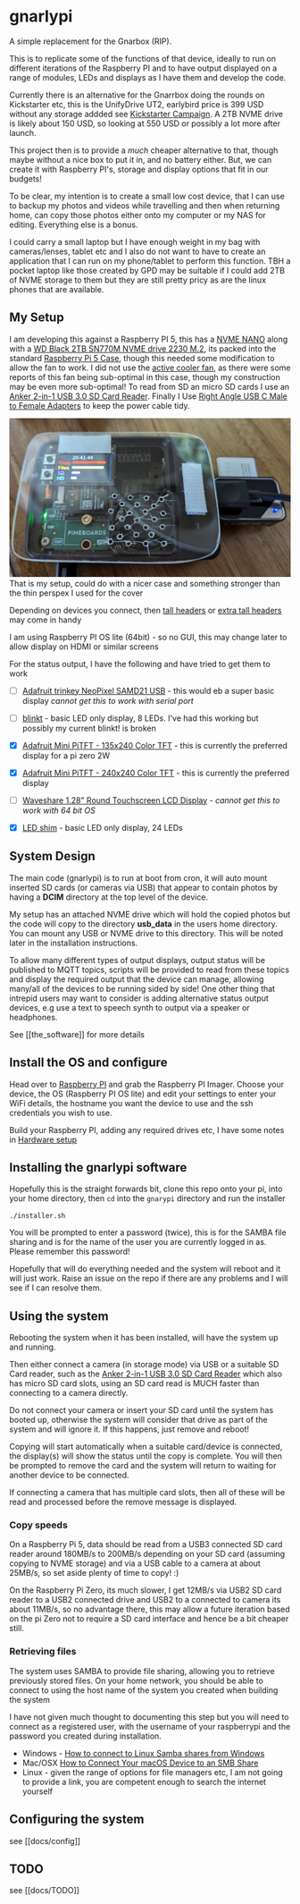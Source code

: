 # gnarlypi

A simple replacement for the Gnarbox (RIP). 

This is to replicate some of the functions of that device, ideally to run on different iterations of the Raspberry PI and to have output displayed on a range of modules, LEDs and displays as I have them and develop the code.

Currently there is an alternative for the Gnarrbox doing the rounds on Kickstarter etc, this is the UnifyDrive UT2, earlybird price is 399 USD without any storage addded see [Kickstarter Campaign](https://www.kickstarter.com/projects/1945743381/ut2-redefining-portable-storage-solutions). A 2TB NVME drive is likely about 150 USD, so looking at 550 USD or possibly a lot more after launch.

This project then is to provide a _much_ cheaper alternative to that, though maybe without a nice box to put it in, and no battery either. But, we can create it with Raspberry PI's, storage and display options that fit in our budgets!

To be clear, my intention is to create a small low cost device, that I can use to backup my photos and videos while travelling and then when returning home, can copy those photos either onto my computer or my NAS for editing. Everything else is a bonus. 

I could carry a small laptop but I have enough weight in my bag with cameras/lenses, tablet etc and I also do not want to have to create an application that I can run on my phone/tablet to perform this function. TBH a pocket laptop like those created by GPD may be suitable if I could add 2TB of NVME storage to them but they are still pretty pricy as are the linux phones that are available.

## My Setup

I am developing this against a Raspberry PI 5, this has a [NVME NANO](https://thepihut.com/products/hatdrive-nano-for-raspberry-pi-5) along with a [WD Black 2TB SN770M   NVME drive 2230 M.2](https://www.amazon.co.uk/dp/B0CN17F7XC), its packed into the standard [Raspberry Pi 5 Case](https://thepihut.com/products/raspberry-pi-5-case), though this needed some modification to allow the fan to work. I did not use the [active cooler fan](https://thepihut.com/products/active-cooler-for-raspberry-pi-5), as there were some reports of this fan being sub-optimal in this case, though my construction may be even more sub-optimal! To read from SD an micro SD cards I use an [Anker 2-in-1 USB 3.0 SD Card Reader](https://www.amazon.co.uk/gp/product/B00LFIXC8I). 
Finally I Use [Right Angle USB C Male to Female Adapters](https://www.amazon.co.uk/dp/B0BLMSDYWD) to keep the power cable tidy.

![My PI 5 in the official case, mini_pitft display, pineboards NVME nano with 2TB WD NVME, with USB SD card reader and a camera cable connected](docs/mypi.jpg)
That is my setup, could do with a nicer case and something stronger than the thin perspex I used for the cover

Depending on devices you connect, then [tall headers](https://thepihut.com/products/40-pin-extra-tall-header-push-fit-version-no-shroud) or [extra tall headers](https://thepihut.com/products/stacking-header-for-pi-a-b-pi-2-pi-3-2x20-extra-tall-header) may come in handy

I am using Raspberry PI OS lite (64bit) - so no GUI, this may change later to allow display on HDMI or similar screens

For the status output, I have the following and have tried to get them to work

- [ ] [Adafruit trinkey NeoPixel SAMD21 USB](https://thepihut.com/products/adafruit-neo-trinkey-samd21-usb-key-with-4-neopixels) - this would eb a super basic display _cannot get this to work with serial port_
- [ ] [blinkt](https://thepihut.com/products/blinkt) - basic LED only display, 8 LEDs. I've had this working but possibly my current blinkt! is broken
- [x] [Adafruit Mini PiTFT - 135x240 Color TFT](https://thepihut.com/products/adafruit-mini-pitft-135x240-color-tft-add-on-for-raspberry-pi-ada4393) - this is currently the preferred display for a pi zero 2W
- [x] [Adafruit Mini PiTFT - 240x240 Color TFT](https://thepihut.com/products/adafruit-mini-pitft-1-3-240x240-tft-add-on-for-raspberry-pi) - this is currently the preferred display

- [ ] [Waveshare 1.28" Round Touchscreen LCD Display](https://thepihut.com/products/1-28-round-touchscreen-lcd-display-module) - _cannot get this to work with 64 bit OS_

- [x] [LED shim](https://thepihut.com/products/led-shim) - basic LED only display, 24 LEDs


## System Design

The main code (gnarlypi) is to run at boot from cron, it will auto mount inserted SD cards (or cameras via USB) that appear to contain photos by having a **DCIM** directory at the top level of the device. 

My setup has an attached NVME drive which will hold the copied photos but the code will copy to the directory **usb_data** in the users home directory. You can mount any USB or NVME drive to this directory. This will be noted later in the installation instructions.

To allow many different types of output displays, output status will be published to MQTT topics, scripts will be provided to read from these topics and display the required output that the device can manage, allowing many/all of the devices to be running sided by side!
One other thing that intrepid users may want to consider is adding alternative status output devices, e.g use a text to speech synth to output via a speaker or headphones.

See [[the_software]] for more details

## Install the OS and configure

Head over to [Raspberry PI](https://www.raspberrypi.com/software/) and grab the Raspberry PI Imager. Choose your device, the OS (Raspberry PI OS lite) and edit your settings to enter your WiFi details, the hostname you want the device to use and the ssh credentials you wish to use.

Build your Raspberry PI, adding any required drives etc, I have some notes in [Hardware setup](docs/hardware_setup.md)


## Installing the gnarlypi software 

Hopefully this is the straight forwards bit, clone this repo onto your pi, into your home directory, then `cd` into the `gnarypi` directory and run the installer

```
./installer.sh
```

You will be prompted to enter a password (twice), this is for the SAMBA file sharing and is for the name of the user you are currently logged in as. Please remember this password!

Hopefully that will do everything needed and the system will reboot and it will just work. Raise an issue on the repo if there are any problems and I will see if I can resolve them.

## Using the system

Rebooting the system when it has been installed, will have the system up and running. 

Then either connect a camera (in storage mode) via USB or a suitable SD Card reader, such as the [Anker 2-in-1 USB 3.0 SD Card Reader](https://www.amazon.co.uk/gp/product/B00LFIXC8I) which also has micro SD card slots, using an SD card read is MUCH faster than connecting to a camera directly.

Do not connect your camera or insert your SD card until the system has booted up, otherwise the system will consider that drive as part of the system and will ignore it. If this happens, just remove and reboot!

Copying will start automatically when a suitable card/device is connected, the display(s) will show the status until the copy is complete. You will then be prompted to remove the card and the system will return to waiting for another device to be connected.

If connecting a camera that has multiple card slots, then all of these will be read and processed before the remove message is displayed.

### Copy speeds

On a Raspberry Pi 5, data should be read from a USB3 connected SD card reader around 180MB/s to 200MB/s depending on your SD card (assuming copying to NVME storage) and via a USB cable to a camera at about 25MB/s, so set aside plenty of time to copy! :)

On the Raspberry Pi Zero, its much slower, I get 12MB/s via USB2 SD card reader to a USB2 connected drive and USB2 to a connected to camera its about 11MB/s, so no advantage there, this may allow a future iteration based on the pi Zero not to require a SD card interface and hence be a bit cheaper still.

### Retrieving files

The system uses SAMBA to provide file sharing, allowing you to retrieve previously stored files. On your home network, you should be able to connect to using the host name of the system you created when building the system

I have not given much thought to documenting this step but you will need to connect as a registered user, with the username of your raspberrypi and the password you created during installation.

- Windows - [How to connect to Linux Samba shares from Windows](https://www.supportyourtech.com/articles/how-to-connect-to-smb-share-windows-11-a-step-by-step-guide/)
- Mac/OSX [How to Connect Your macOS Device to an SMB Share](https://www.techrepublic.com/article/how-to-connect-your-macos-device-to-an-smb-share/)
- Linux - given the range of options for file managers etc, I am not going to provide a link, you are competent enough to search the internet yourself 

## Configuring the system

see [[docs/config]]

## TODO

see [[docs/TODO]]

